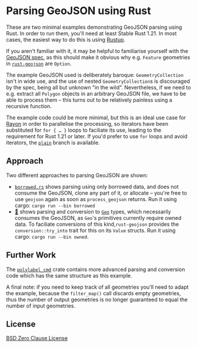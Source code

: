 # Parsing GeoJSON using Rust
These are two minimal examples demonstrating GeoJSON parsing using Rust. In order to run them, you'll need at least Stable Rust 1.21. In most cases, the easiest way to do this is using [Rustup](https://rustup.rs).

If you aren't familiar with it, it may be helpful to familiarise yourself with the [GeoJSON spec](https://tools.ietf.org/html/rfc7946), as this should make it obvious why e.g. `Feature` geometries in [`rust-geojson`](https://docs.rs/geojson/0.9.1/geojson/struct.Feature.html) are `Option`.

The example GeoJSON used is deliberately baroque: `GeometryCollection` isn't in wide use, and the use of nested `GeometryCollection`s is discouraged by the spec, being all but unknown "in the wild". Nevertheless, if we need to e.g. extract all `Polygon` objects in an arbitrary GeoJSON file, we have to be able to process them – this turns out to be relatively painless using a recursive function.

The example code could be more minimal, but this is an ideal use case for [Rayon](https://docs.rs/rayon/) in order to parallelise the processing, so iterators have been substituted for `for { … }` loops to faciliate its use, leading to the requirement for Rust 1.21 or later. If you'd prefer to use `for` loops and avoid iterators, the [`plain`](https://github.com/urschrei/geojson_example/tree/plain) branch is available.

## Approach
Two different approaches to parsing GeoJSON are shown:
- [`borrowed.rs`](src/borrowed.rs) shows parsing using only borrowed data, and does not consume the GeoJSON, clone any part of it, or allocate – you're free to use `geojson` again as soon as `process_geojson` returns. Run it using cargo: `cargo run --bin borrowed`
- [🌽](src/owned.rs) shows parsing and conversion to [`Geo`](https://docs.rs/geo) types, which necessarily consumes the GeoJSON, as `Geo`'s primitives currently require owned data. To faciliate conversions of this kind,`rust-geojson` provides the `conversion::try_into` trait for this on its `Value` structs. Run it using cargo: `cargo run --bin owned`.

## Further Work
The [`polylabel_cmd`](https://github.com/urschrei/polylabel_cmd) crate contains more advanced parsing and conversion code which has the same structure as this example.

A final note: if you need to keep track of all geometries you'll need to adapt the example, because the `filter_map()` call discards empty geometries, thus the number of output geometries is no longer guaranteed to equal the number of input geometries.

## License
[BSD Zero Clause License](LICENSE)

